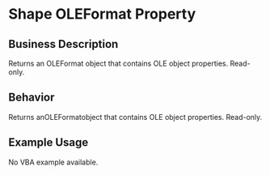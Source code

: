 # Shape OLEFormat Property

## Business Description
Returns an OLEFormat object that contains OLE object properties. Read-only.

## Behavior
Returns anOLEFormatobject that contains OLE object properties. Read-only.

## Example Usage
No VBA example available.